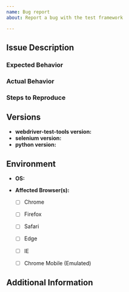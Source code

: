 ```yaml
---
name: Bug report
about: Report a bug with the test framework

---
```


## Issue Description
<!-- Describe issue here -->

### Expected Behavior
<!-- What should be happening -->

### Actual Behavior
<!-- What happens instead -->

### Steps to Reproduce
<!-- List steps/example code here -->


## Versions

* **webdriver-test-tools version:** 
* **selenium version:**
* **python version:**


## Environment

<!-- List OS and version -->
* **OS:** 
<!-- Which browsers the issue is occurring in (if applicable) -->
* **Affected Browser(s):**
  * [ ] Chrome
  * [ ] Firefox
  * [ ] Safari
  * [ ] Edge
  * [ ] IE
  * [ ] Chrome Mobile (Emulated)


## Additional Information
<!-- Add any additional information here -->
